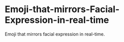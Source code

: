 # Emoji-that-mirrors-Facial-Expression-in-real-time
Emoji that mirrors facial expression in real-time. 
